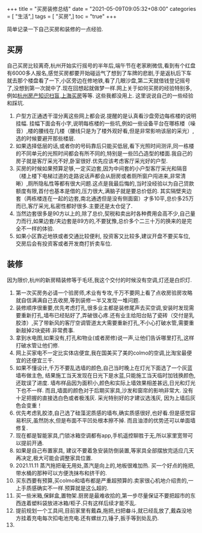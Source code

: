 +++
title = "买房装修总结"
date = "2021-05-09T09:05:32+08:00"
categories = [ "生活",]
tags = [ "买房",]
toc = "true"
+++


简单记录一下自己买房和装修的一点经验.

## 买房
自己买房比较离奇,杭州开始实行摇号的半年后,端午节在老家刷微信,看到有个红盘有6000多人报名,感觉买房都要开始碰运气了想到了车牌的悲剧,于是返杭后下车就去那个楼盘看了一下,小区旁边在修地铁,看了几眼沙盘,第二天就借钱登记摇号了,没想到第一次就中了.现在回想起就做梦一样.网上关于如何买房的经验特别多,例如[杭州房产知识扫盲](https://github.com/houshanren/hangzhou_house_knowledge),[上海买房](https://github.com/ayuer/shanghai_house_knowledge)等等. 这些我都没用上. 这里说说自己的一些经验和踩坑.

<!--more-->

1. 户型方正通透干湿分离这些网上都会说.提醒的是认真看沙盘旁边每栋楼的说明挂幅. 挂幅下面会有小字,说明每栋楼的一些坑,例如一些设备平台在哪栋楼（噪音）,楼的腰线在几楼（腰线只是为了楼外观好看,但是非常影响该层的采光）,选的时候要避开那些楼层.
2. 如果选择低层的话,或者你的号码靠后只能买低层,看下光照时间测评,同一栋楼的不同单元的光照时间都会有所不同的,特别是一些凹凸造型的楼面.我自己的房子就是客厅采光不好,卧室很好.优先应该考虑客厅采光好的户型.
3. 买房的时候如果预算足够,一定买边套,因为中间套的小户型客厅采光和隔音（楼上楼下电梯过道的走路说话声都会从厨房或者厕所窗户闯进来,非常清晰）,厕所隐私性等都有很大问题.这点是我最后悔的,当时没经验以为自己贷款额度有限,首付也基本是借的,压力很大,满脑子就是要总价低的. 其实隔壁夹边套（两栋楼连在一起的边套,南北通透但是没有侧面窗）才多10平,总价多25万而已,客厅采光,私密性都好很多.主要还是太仓促了.
4. 当然边套很多是90方以上的,除了总价,契税和卖出时各种费用会高不少,自己量力而行,如果边套/夹边套是89方的,不要犹豫,总价多个二三十万的换来的是完全不一样的体验.
5. 如果小区靠近地铁或者交通比较便利, 投资客又比较多,建议开盘不要买车位, 交房后会有投资客或者开发商打折卖车位. 

## 装修
因为限价,杭州的新房精装修等于毛坯,我这个交付的时候没有空调,灯还是白炽灯.

1. 第一次买房务必请一个验房师,术业有专攻,千万不要网上看了点收房验房攻略就自信满满自己去收房,等到装修一半又发现一堆问题.
2. 装修顺序很重要,优先考虑打孔,很多业主都是装修尾声去买空调,安装时发现需要重新打孔,墙布已经贴好了,弄破很心疼.还有业主给阳台贴了瓷砖（交付是乳胶漆）,买了带新风的客厅空调管道太大需要重新打孔,不小心打破水管,需要重新敲掉2块瓷砖.非常费事.
3. 拿到水电图,如果没有,打孔和物业(或者房修)说一声,让他们告诉哪里打孔,这样打破水管让他们修.
4. 网上买家电不一定比实体店便宜,我在国美买了美的colmo的空调,比淘宝最便宜的还便宜三千.
5. 如果不懂设计,千万不要乱选墙的颜色,自己当时晚上在灯光下面选了一个灰蓝墙布做主色, 结果施工当天发现在日光下是水蓝,只能施工当天临时加钱换颜色,还耽误了进度. 墙布样品因为面积小,颜色和实际上墙效果相差甚远,日光和灯光下也不一样. 而且,墙面的颜色对于后期买家具,沙发和窗帘的影响非常大. 没有十足把握的直接选白色或者极浅灰. 采光特别好的才建议选浅灰, 因为上墙后灰色会变重！
6. 优先考虑乳胶漆,自己选了硅藻泥质感的墙布,确实质感很好,也好看.但是感觉容易积灰,虽然防水,但是布面不平凹处根本擦不掉. 而且油漆的优势还可以单面墙修复.
7. 现在都是智能家具,门锁冰箱空调都有app,手机遥控聊胜于无,所以家里宽带可以提前开通.
8. 如果是自己布置家具, 建议不要着急安装防倒装置,等家具全部摆放完适应几天再决定,极大可能会调整家具位置.
9. 2021.11.11 蒸汽拖把毫无用处,蒸汽是向上的,地板很难加热. 买一个好点的拖把,带水桶的那种可以方便洗抹布和挤干的.
10. 买东西要有预算,买colmo和墙布都是严重超预算的.卖家很心机地介绍贵的,一上手质感确实不一样.预算就是这么超的.
11. 买一些米箱,保鲜盒,置物架.厨房是最难收拾的,第一步尽量保证不要把超市的东西连着塑料袋放进冰箱/柜子.只有这样后续才能不乱.
12. 提前规划一个工具间,目前家里有戴森,拖把,扫把畚斗,就已经乱放了,戴森没地方挂着充电每次扣电池充电.还有螺丝刀,锤子,扳手等到处乱扔.
13. 



